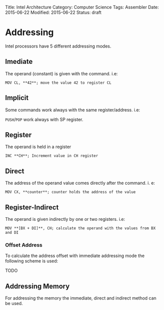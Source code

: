 Title: Intel Architecture
Category: Computer Science
Tags: Assembler
Date: 2015-06-22
Modified: 2015-06-22
Status: draft


# Addressing

Intel processors have 5 different addressing modes.

## Imediate

The operand (constant) is given with the command. i.e:

`MOV CL, **42**; move the value 42 to register CL`

## Implicit

Some commands work always with the same register/address. i.e:

`PUSH`/`POP` work always with SP register.

## Register

The operand is held in a register

`INC **CH**; Increment value in CH register`


## Direct

The address of the operand value comes directly after the command. i. e:

`MOV CX, **counter**; counter holds the address of the value`

## Register-Indirect

The operand is given indirectly by one or two registers. i.e:

`MOV **[BX + DI]**, CH; calculate the operand with the values from BX and DI`

### Offset Address
To calculate the address offset with immediate addressing  mode the following scheme is used:

TODO


## Addressing Memory
 For addressing the memory the immediate, direct and indirect method can be used.
